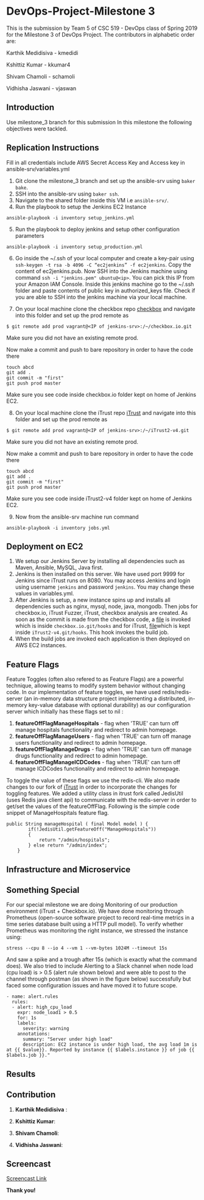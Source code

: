 # DevOps-Project-Milestone 3

This is the submission by Team 5 of CSC 519 - DevOps class of Spring 2019 for the Milestone 3 of DevOps Project. The contributors in alphabetic order are:

Karthik Medidisiva  -   kmedidi

Kshittiz Kumar      -   kkumar4

Shivam Chamoli      -   schamoli

Vidhisha Jaswani    -   vjaswan

## Introduction
Use milestone_3 branch for this submission
In this milestone the following objectives were tackled.


## Replication Instructions

Fill in all credentials include AWS Secret Access Key and Access key in ansible-srv/variables.yml

1. Git clone the milestone_3 branch and set up the ansible-srv using ```baker bake```.
2. SSH into the ansible-srv using ```baker ssh```.
3. Navigate to the shared folder inside this VM i.e ```ansible-srv/```.
4. Run the playbook to setup the Jenkins EC2 Instance

```ansible-playbook -i inventory setup_jenkins.yml```

5. Run the playbook to deploy jenkins and setup other configuration parameters

```ansible-playbook -i inventory setup_production.yml```

6. Go inside the ~/.ssh of your local computer and create a key-pair using ```ssh-keygen -t rsa -b 4096 -C “ec2jenkins” -f ec2jenkins```.  Copy the content of ec2jenkins.pub. Now SSH into the Jenkins machine using command  ```ssh -i "jenkins.pem" ubuntu@<ip>```.  You can pick this IP from your Amazon IAM Console. Inside this jenkins machine go to the ~/.ssh folder and paste contents of public key in authorized_keys file. Check if you are able to SSH into the jenkins machine via your local machine.

7. On your local machine clone the checkbox repo [checkbox](https://github.com/ShivamChamoli/checkbox.io) and navigate into this folder and set up the prod remote as 


```$ git remote add prod vagrant@<IP of jenkins-srv>:/~/checkbox.io.git```

Make sure you did not have an existing remote prod.

Now make a commit and push to bare repository in order to have the code there 
```
touch abcd
git add .
git commit -m "first"
git push prod master
```

Make sure you see code inside checkbox.io folder kept on home of Jenkins EC2.

8. On your local machine clone the iTrust repo [iTrust](https://github.ncsu.edu/schamol/iTrust2-v4.git) and navigate into this folder and set up the prod remote as 


```$ git remote add prod vagrant@<IP of jenkins-srv>:/~/iTrust2-v4.git```

Make sure you did not have an existing remote prod.

Now make a commit and push to bare repository in order to have the code there 
```
touch abcd
git add .
git commit -m "first"
git push prod master
```

Make sure you see code inside iTrust2-v4 folder kept on home of Jenkins EC2.

9.  Now from the ansible-srv machine run command 

```
ansible-playbook -i inventory jobs.yml
```



## Deployment on EC2

1. We setup our Jenkins Server by installing all dependencies such as Maven, Ansible, MySQL, Java first. 
2. Jenkins is then installed on this server. We have used port 9999 for Jenkins since iTrust runs on 8080. You may access Jenkins and login using username ```jenkins``` and password ```jenkins```. You may change these values in variables.yml.
3. After Jenkins is setup, a new instance spins up and installs all dependencies such as nginx, mysql, node, java, mongodb. Then jobs for checkbox.io, iTrust Fuzzer,  iTrust, checkbox analysis are created. As soon as the commit is made from the checkbox code, a [file](ansible-srv/roles/create-jobs/checkbox_post_receive.j2) is invoked which is inside ```checkbox.io.git/hooks``` and for iTrust, [file](ansible-srv/roles/create-jobs/itrust_post_receive.j2 )which is kept inside ```iTrust2-v4.git/hooks```. This hook invokes the build job.
4.  When the build jobs are invoked each application is then deployed on AWS EC2 instances.



## Feature Flags

Feature Toggles (often also refered to as Feature Flags) are a powerful technique, allowing teams to modify system behavior without changing code. In our implementation of feature toggles, we have used redis/redis-server (an in-memory data structure project implementing a distributed, in-memory key-value database with optional durability) as our configuration server which initially has these flags set to nil :
 1. **featureOffFlagManageHospitals** - flag when 'TRUE' can turn off manage hospitals functionality and redirect to admin homepage.
 2. **featureOffFlagManageUsers** - flag when 'TRUE' can turn off manage users functionality and redirect to admin homepage.
 3. **featureOffFlagManageDrugs** - flag when 'TRUE' can turn off manage drugs functionality and redirect to admin homepage.
 4. **featureOffFlagManageICDCodes** - flag when 'TRUE' can turn off manage ICDCodes functionality and redirect to admin homepage.
 
To toggle the value of these flags we use the redis-cli. We also made changes to our fork of [iTrust](https://github.ncsu.edu/schamol/iTrust2-v4) in order to incorporate the changes for toggling features. We added a utility class in itrust fork called JedisUtil (uses Redis java client api) to communicate with the redis-server in order to get/set the values of the featureOffFlag. Following is the simple code snippet of ManageHospitals feature flag.
```
public String manageHospital ( final Model model ) {
        if(!JedisUtil.getFeatureOff("ManageHospitals"))
        {
            return "/admin/hospitals";
        } else return "/admin/index";
    }
```

## Infrastructure and Microservice

## Something Special

For our special milestone we are doing Monitoring of our production environment (iTrust + Checkbox.io). We have done monitoring through Prometheus (open-source software project to record real-time metrics in a time series database built using a HTTP pull model). To verify whether Prometheus was monitoring the right instance, we stressed the instance using:
```
stress --cpu 8 --io 4 --vm 1 --vm-bytes 1024M --timeout 15s
```
And saw a spike and a trough after 15s (which is exactly what the command does). We also tried to include Alerting to a Slack channel when node load (cpu load) is > 0.5 (alert rule shown below) and were able to post to the channel through postman (as shown in the figure below) successfully but faced some configuration issues and have moved it to future scope.
```
- name: alert.rules
  rules:
  - alert: high_cpu_load
    expr: node_load1 > 0.5
    for: 1s
    labels:
      severity: warning
    annotations:
      summary: "Server under high load"
      description: EC2 instance is under high load, the avg load 1m is at {{ $value}}. Reported by instance {{ $labels.instance }} of job {{ $labels.job }}."
```


## Results




## Contribution
1. **Karthik Medidisiva** :

2. **Kshittiz Kumar**: 

3. **Shivam Chamoli**: 

4. **Vidhisha Jaswani**: 
 
## Screencast
[Screencast Link](https://youtu.be/xwh4ocSP8po)

**Thank you!**
